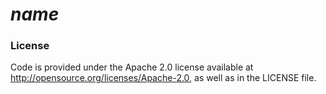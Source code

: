 # $name$

### License
Code is provided under the Apache 2.0 license available at http://opensource.org/licenses/Apache-2.0,
as well as in the LICENSE file.
